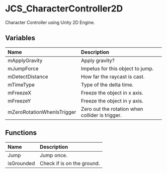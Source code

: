 # JCS_CharacterController2D

Character Controller using Unity 2D Engine.

## Variables

| Name                       | Description                                     |
|:---------------------------|:------------------------------------------------|
| mApplyGravity              | Apply gravity?                                  |
| mJumpForce                 | Impetus for this object to jump.                |
| mDetectDistance            | How far the raycast is cast.                    |
| mTimeType                  | Type of the delta time.                         |
| mFreezeX                   | Freeze the object in x axis.                    |
| mFreezeY                   | Freeze the object in y axis.                    |
| mZeroRotationWhenIsTrigger | Zero out the rotation when collider is trigger. |

## Functions

| Name       | Description                |
|:-----------|:---------------------------|
| Jump       | Jump once.                 |
| isGrounded | Check if is on the ground. |
